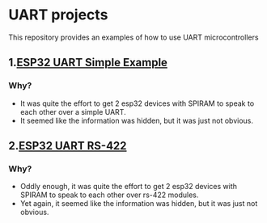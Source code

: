 # UART projects
This repository provides an examples of how to use UART microcontrollers


## 1.[ESP32 UART Simple Example](esp32_simple/)
### Why?
- It was quite the effort to get 2 esp32 devices with SPIRAM to speak to each other over a simple UART.
- It seemed like the information was hidden, but it was just not obvious.

## 2.[ESP32 UART RS-422](esp32_rs422e/)
### Why?
- Oddly enough, it was quite the effort to get 2 esp32 devices with SPIRAM to speak to each other over rs-422 modules.
- Yet again, it seemed like the information was hidden, but it was just not obvious.

